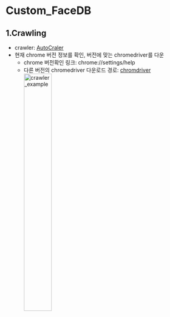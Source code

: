 # Custom_FaceDB

## 1.Crawling
- crawler: [AutoCraler](https://github.com/YoongiKim/AutoCrawler)
- 현재 chrome 버전 정보를 확인, 버전에 맞는 chromedriver를 다운
  * chrome 버전확인 링크: chrome://settings/help
  * 다른 버전의 chromedriver 다운로드 경로: [chromdriver](https://chromedriver.chromium.org/downloads)
<img src="Custom_FaceDB/crawler_example.gif" width="40%" height="40%" title="crawler_example" alt="crawler_example"></img><br/>
